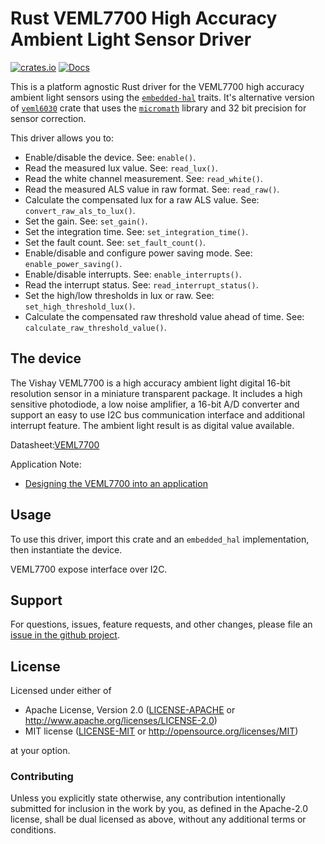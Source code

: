 # Rust VEML7700 High Accuracy Ambient Light Sensor Driver

[![crates.io](https://img.shields.io/crates/v/veml7700.svg)](https://crates.io/crates/veml7700)
[![Docs](https://docs.rs/veml7700/badge.svg)](https://docs.rs/veml7700)

This is a platform agnostic Rust driver for the VEML7700 high accuracy ambient
light sensors using the [`embedded-hal`] traits. It's alternative version of
[`veml6030`] crate that uses the [`micromath`] library and 32 bit precision for sensor correction.

This driver allows you to:

- Enable/disable the device. See: `enable()`.
- Read the measured lux value. See: `read_lux()`.
- Read the white channel measurement. See: `read_white()`.
- Read the measured ALS value in raw format. See: `read_raw()`.
- Calculate the compensated lux for a raw ALS value. See: `convert_raw_als_to_lux()`.
- Set the gain. See: `set_gain()`.
- Set the integration time. See: `set_integration_time()`.
- Set the fault count. See: `set_fault_count()`.
- Enable/disable and configure power saving mode. See: `enable_power_saving()`.
- Enable/disable interrupts. See: `enable_interrupts()`.
- Read the interrupt status. See: `read_interrupt_status()`.
- Set the high/low thresholds in lux or raw. See: `set_high_threshold_lux()`.
- Calculate the compensated raw threshold value ahead of time. See: `calculate_raw_threshold_value()`.

## The device

The Vishay VEML7700 is a high accuracy ambient light digital 16-bit
resolution sensor in a miniature transparent package. It includes
a high sensitive photodiode, a low noise amplifier, a 16-bit A/D converter
and support an easy to use I2C bus communication interface and additional
interrupt feature.
The ambient light result is as digital value available.

Datasheet:[VEML7700](https://www.vishay.com/docs/84286/veml7700.pdf)

Application Note:

- [Designing the VEML7700 into an application](https://www.vishay.com/docs/84323/designingveml7700.pdf)

## Usage

To use this driver, import this crate and an `embedded_hal` implementation,
then instantiate the device.

VEML7700 expose interface over I2C.

## Support

For questions, issues, feature requests, and other changes, please file an
[issue in the github project](https://github.com/nisembedded/veml7700/issues).

## License

Licensed under either of

- Apache License, Version 2.0 ([LICENSE-APACHE](LICENSE-APACHE) or
   <http://www.apache.org/licenses/LICENSE-2.0>)
- MIT license ([LICENSE-MIT](LICENSE-MIT) or
   <http://opensource.org/licenses/MIT>)

at your option.

### Contributing

Unless you explicitly state otherwise, any contribution intentionally submitted
for inclusion in the work by you, as defined in the Apache-2.0 license, shall
be dual licensed as above, without any additional terms or conditions.

[`embedded-hal`]: https://github.com/rust-embedded/embedded-hal
[`micromath`]: https://github.com/tarcieri/micromath
[`veml6030`]: https://github.com/eldruin/veml6030-rs
